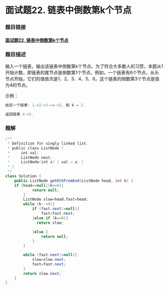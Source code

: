 # 面试题22. 链表中倒数第k个节点

### 题目链接

#### [面试题22. 链表中倒数第k个节点](https://leetcode-cn.com/problems/lian-biao-zhong-dao-shu-di-kge-jie-dian-lcof/)



### 题目描述

输入一个链表，输出该链表中倒数第k个节点。为了符合大多数人的习惯，本题从1开始计数，即链表的尾节点是倒数第1个节点。例如，一个链表有6个节点，从头节点开始，它们的值依次是1、2、3、4、5、6。这个链表的倒数第3个节点是值为4的节点。

 

示例：

```java
给定一个链表: 1->2->3->4->5, 和 k = 2.

返回链表 4->5.
```



### 题解

```java
/**
 * Definition for singly-linked list.
 * public class ListNode {
 *     int val;
 *     ListNode next;
 *     ListNode(int x) { val = x; }
 * }
 */
class Solution {
    public ListNode getKthFromEnd(ListNode head, int k) {
    if (head==null||k<=0){
            return null;
        }
        ListNode slow=head,fast=head;
        while (k-->0){
            if (fast.next!=null){
                fast=fast.next;
            }else if (k==0){
              return slow;

            }else {
                return null;
            }
        }

        while (fast.next!=null){
            slow=slow.next;
            fast=fast.next;
        }
        return slow.next;
    }
}
```

